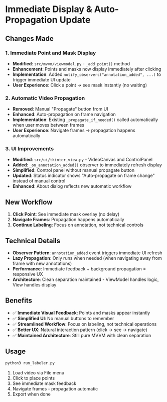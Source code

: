 # Immediate Display & Auto-Propagation Update

## Changes Made

### 1. Immediate Point and Mask Display
- **Modified**: `src/mvvm/viewmodel.py` - `_add_point()` method
- **Enhancement**: Points and masks now display immediately after clicking
- **Implementation**: Added `notify_observers("annotation_added", ...)` to trigger immediate UI update
- **User Experience**: Click a point → see mask instantly (no waiting)

### 2. Automatic Video Propagation  
- **Removed**: Manual "Propagate" button from UI
- **Enhanced**: Auto-propagation on frame navigation
- **Implementation**: Existing `_propagate_if_needed()` called automatically when user moves between frames
- **User Experience**: Navigate frames → propagation happens automatically

### 3. UI Improvements
- **Modified**: `src/ui/tkinter_view.py` - VideoCanvas and ControlPanel
- **Added**: `_on_annotation_added()` observer to immediately refresh display
- **Simplified**: Control panel without manual propagate button
- **Updated**: Status indicator shows "Auto-propagate on frame change" instead of manual control
- **Enhanced**: About dialog reflects new automatic workflow

## New Workflow
1. **Click Point**: See immediate mask overlay (no delay)
2. **Navigate Frames**: Propagation happens automatically
3. **Continue Labeling**: Focus on annotation, not technical controls

## Technical Details
- **Observer Pattern**: `annotation_added` event triggers immediate UI refresh
- **Lazy Propagation**: Only runs when needed (when navigating away from frame with new annotations)
- **Performance**: Immediate feedback + background propagation = responsive UX
- **Architecture**: Clean separation maintained - ViewModel handles logic, View handles display

## Benefits
- ✅ **Immediate Visual Feedback**: Points and masks appear instantly
- ✅ **Simplified UI**: No manual buttons to remember
- ✅ **Streamlined Workflow**: Focus on labeling, not technical operations
- ✅ **Better UX**: Natural interaction pattern (click → see → navigate)
- ✅ **Maintained Architecture**: Still pure MVVM with clean separation

## Usage
```bash
python3 run_labeler.py
```

1. Load video via File menu
2. Click to place points
3. See immediate mask feedback
4. Navigate frames - propagation automatic
5. Export when done

